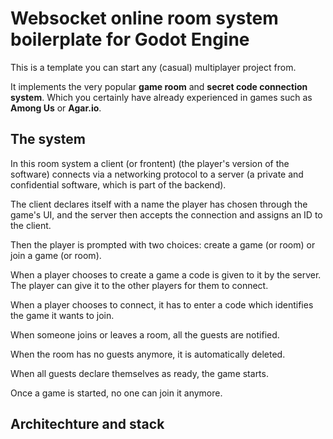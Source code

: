 # Websocket online room system boilerplate for Godot Engine

This is a template you can start any (casual) multiplayer project from.

It implements the very popular **game room** and **secret code connection system**. Which you
certainly have already experienced in games such as **Among Us** or **Agar.io**.

## The system

In this room system a client (or frontent) (the player's version of the software) connects via a 
networking protocol to a server (a private and confidential software, which is part of the backend).

The client declares itself with a name the player has chosen through the game's UI,
and the server then accepts the connection and assigns an ID to the client.

Then the player is prompted with two choices: create a game (or room) or join a game (or room).

When a player chooses to create a game a code is given to it by the server. The player can
give it to the other players for them to connect.

When a player chooses to connect, it has to enter a code which identifies the game it wants
to join.

When someone joins or leaves a room, all the guests are notified.

When the room has no guests anymore, it is automatically deleted.

When all guests declare themselves as ready, the game starts.

Once a game is started, no one can join it anymore.

## Architechture and stack

